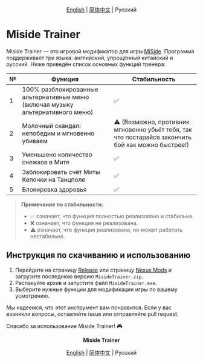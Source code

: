 <div align="center">
    <a href="README.md">English</a> | <a href="README_ZH-CN.md">简体中文</a> | Русский
</div>

# Miside Trainer

Miside Trainer — это игровой модификатор для игры [MiSide](https://store.steampowered.com/app/2527500/MiSide). Программа поддерживает три языка: английский, упрощённый китайский и русский. Ниже приведён список основных функций тренера:

| №   | Функция                          | Стабильность  |
|-----|----------------------------------|---------------|
| 1   | 100% разблокированные альтернативные меню (включая музыку альтернативного меню) | ✅            |
| 2   | Молочный скандал: непобедим и мгновенно убиваем | ⚠️ (Возможно, противник мгновенно убьёт тебя, так что постарайся закончить бой как можно быстрее!) |
| 3   | Уменьшено количество снежков в Мите | ✅            |
| 4   | Заблокировать счёт Миты Кепочки на Танцполе | ✅            |
| 5   | Блокировка здоровья | ✅            |

> **Примечание по стабильности:**
>
> - ✅ означает, что функция полностью реализована и стабильна.
> - ❌ означает, что функция не реализована.
> - ⚠️ означает, что функция реализована, но может работать нестабильно.

## Инструкция по скачиванию и использованию

1. Перейдите на страницу [Release](https://github.com/CN-Scars/MisideTrainer/releases) или страницу [Nexus Mods](https://www.nexusmods.com/miside/mods/339?tab=files) и загрузите последнюю версию `MisideTrainer.zip`.
2. Распакуйте архив и запустите файл `MisideTrainer.exe`.
3. Выберите нужные функции для модификации игры по вашему усмотрению.

Мы надеемся, что этот инструмент вам понравится. Если у вас возникли вопросы, оставляйте issue или отправляйте pull request.

Спасибо за использование Miside Trainer! 🎮

<div align="center">
    <p><strong>Miside Trainer</strong></p> <a href="README.md">English</a> | <a href="README_ZH-CN.md">简体中文</a> | Русский
</div>